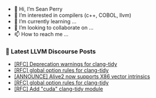 - 👋 Hi, I’m Sean Perry
- 👀 I’m interested in compilers (c++, COBOL, llvm)
- 🌱 I’m currently learning ...
- 💞️ I’m looking to collaborate on ...
- 📫 How to reach me ...

<!---
s66perry/s66perry is a ✨ special ✨ repository because its `README.md` (this file) appears on your GitHub profile.
You can click the Preview link to take a look at your changes.
--->
### 📕 Latest LLVM Discourse Posts

<!-- DISCOURSE-LLVM:START -->
- [[RFC] Deprecation warnings for clang-tidy](https://discourse.llvm.org/t/rfc-deprecation-warnings-for-clang-tidy/83666#post_3)
- [[RFC] global option rules for clang-tidy](https://discourse.llvm.org/t/rfc-global-option-rules-for-clang-tidy/83647#post_8)
- [[ANNOUNCE] Alive2 now supports X86 vector intrinsics](https://discourse.llvm.org/t/announce-alive2-now-supports-x86-vector-intrinsics/83689#post_1)
- [[RFC] global option rules for clang-tidy](https://discourse.llvm.org/t/rfc-global-option-rules-for-clang-tidy/83647#post_7)
- [[RFC] Add &quot;cuda&quot; clang-tidy module](https://discourse.llvm.org/t/rfc-add-cuda-clang-tidy-module/81379#post_3)
<!-- DISCOURSE-LLVM:END -->
